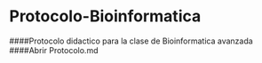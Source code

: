 # Protocolo-Bioinformatica
####Protocolo didactico para la clase de Bioinformatica avanzada
####Abrir Protocolo.md
